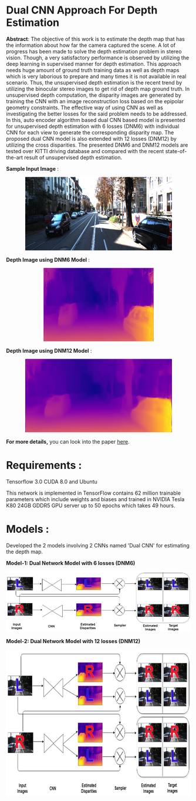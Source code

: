 # Dual CNN Approach For Depth Estimation 
 **Abstract**:
  The objective of this work is to estimate the depth map that has the information about how far the camera captured the scene. A lot of progress has been made to solve the depth estimation problem in stereo vision. Though, a very satisfactory performance is observed by utilizing the deep learning in supervised manner for depth estimation. This approach needs huge amount of ground truth training data as well as depth maps which is very laborious to prepare and many times it is not available in real scenario. Thus, the unsupervised depth estimation is the recent trend by utilizing the binocular stereo images to get rid of depth map ground truth. In unsupervised depth computation, the disparity images are generated by training the CNN with an image reconstruction loss based on the epipolar geometry constraints. The effective way of using CNN as well as investigating the better losses for the said problem needs to be addressed. In this, auto encoder algorithm based dual CNN based model is presented for unsupervised depth estimation with 6 losses (DNM6) with individual CNN for each view to generate the corresponding disparity map. The proposed dual CNN model is also extended with 12 losses (DNM12) by utilizing the cross disparities. The presented DNM6 and DNM12 models are tested over KITTI driving database and compared with the recent state-of-the-art result of unsupervised depth estimation.
 
**Sample Input Image** : 
<p align="center">
  <img src="input.png" height=200 width=400 alt="input-image">
</p>

**Depth Image using DNM6 Model** :
<p align="center">
  <img src="DNM6_output.png" height=200 width=300 alt="output-depth-map">
</p>

**Depth Image using DNM12 Model** :
<p align="center">
  <img src="DNM12_output.png" height=200 width=400 alt="output-depth-map">
</p>

**For more details,** you can look into the paper [here](https://arxiv.org/pdf/1804.06324.pdf).

# Requirements :
Tensorflow 3.0
CUDA 8.0 and
Ubuntu
  
   This network is implemented in TensorFlow contains 62 million trainable parameters which include weights and biases and trained in NVIDIA Tesla K80 24GB GDDR5 GPU server up to 50 epochs which takes 49 hours.
   
# Models :
Developed the 2 models involving 2 CNNs named 'Dual CNN' for estimating the depth map.

**Model-1:  Dual Network Model with 6 losses (DNM6)** 

<p align="center">
  <img src="M1_DNM6.jpg" alt="first-approach">
</p>

**Model-2:  Dual Network Model with 12 losses (DNM12)**

<p align="center">
  <img src="M2_DNM12.jpg" height=400 alt="second-approach">
</p>





